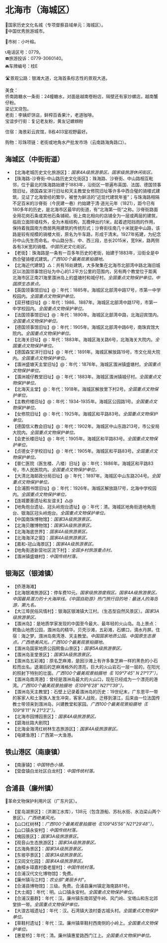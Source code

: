 # 北海市（海城区）  
🚩国家历史文化名城（专项督察县域单元：海城区）。  
🏅中国优秀旅游城市。   
  
🌳市树：小叶榕。    
  
📞电话区号：0779。  
☎️旅游投诉：0779-3060140。   
🚘车牌编号：桂E  

🛣️景观公路：银滩大道，北海首条标志性的景观大道。   

美食：  
侨南路糖水一条街：24幢糖水，对面是越南卷粉店，隔壁还有家炒螺店，越南蟹仔粉。   
梁记叉烧包。   
老街：李姨虾饼店，鲜榨百香果汁，老道咖啡。   
宝谊步行街：复记老友粉，黄友记螺蛳粉  

住宿：海景彩云宾馆，B栋403室视野最好。   

购物：珍珠项链：老街或地角水产批发市场（云南路海角路口）。   

## 海城区（中街街道）  
* 【北海老城历史文化旅游区】：*国家4A级旅游景区。国家级旅游休闲街区。*  
* 【珠海路-沙脊街-中山路历史文化街区】：珠海路、沙脊街、中山路相互毗邻，位于最北的珠海路始建于1883年，沿街区一带遍布英国、法国、德国领事馆旧址，德国森宝洋行旧址和天主教堂女修院旧址等许多中西合璧的骑楼式建筑，见证了北海曾经的繁华，被誉为鲜活的“近现代建筑年鉴”；与珠海路相隔不足百米的沙脊街（今民建一巷）约始建于清·道光元年（1821），距今已有180多年的历史，是北海市区最早的街道，有“北海第一街”之称。沙脊街路面全用花岗石条或其他石条铺砌。街上南北相向的店铺全为一层或两层的建筑，临街立面除墙柱外，全为木板结构，瓦檐伸出约1米，起着遮阳挡雨的作用，保持着我国南方商居两用建筑的传统形式；沙脊街往南几十米就是中山路，该路是较有规模的骑楼大街，原名为牛车路，形成于清末。1927年拓建，为纪念孙中山先生而命名。中山路分东、中、西三段，总长2015米，宽9米，路两侧各有3米宽的骑楼。*中国历史文化街区。*  
* 【老街】：珠海路是一条有一百多年历史的老街，始建于1883年，沿街全是中西合璧骑楼式建筑。*广西100个最美观景拍摄地。*  
* 【北海近代建筑】△：共有16处建筑，大多聚集在北海市北部湾中路北海旧城区以法国领事馆旧址为中心的1.2平方公里的范围内，另有两个教堂位于距离北海市区正南21海里涠洲岛上的盛塘村和城仔村。*全国重点文物保护单位。中国原生态景点。*  
* 【英国领事馆旧址】@：年代：1885年。海城区北部湾中路17号，市第一中学校园内。*全国重点文物保护单位。*  
* 【双孖楼旧址】@：年代：1986、1887年。海城区北部湾中路17号，市第一中学校园内。*全国重点文物保护单位。*  
* 【法国领事馆旧址】@：年代：1890年。海城区北部湾中路，北海迎宾馆内。*全国重点文物保护单位。*  
* 【德国领事馆旧址】@：年代：1905年。海城区北部湾中路6号，南珠宾馆大院内。*全国重点文物保护单位。*  
* 【北海关旧址】@：年代：1883年。海城区海关路6号，北海海关大院内。*全国重点文物保护单位。*  
* 【德国森宝洋行旧址】@：年代：1891年。海城区解放路19号，市文化局大院内。*全国重点文物保护单位。*  
* 【涠洲盛塘天主堂旧址】@：年代：1876年。海城区涠洲镇盛塘村。*全国重点文物保护单位。*  
* 【涠洲城仔教堂旧址】@：年代：1883年。海城区涠洲镇城仔村。*全国重点文物保护单位。*  
* 【北海天主堂】@：年代：1918年。海城区解放里下村2号。*全国重点文物保护单位。*  
* 【主教府楼旧址】@：年代：1934-1935年。海城区公园路1号。*全国重点文物保护单位。*  
* 【女修院旧址】@：年代：1925年。海城区和平路83号。*全国重点文物保护单位。*  
* 【德国信义教会旧址】@：年代：1902年。海城区中山东路213号，市公安局大院内。*全国重点文物保护单位。*  
* 【会吏长楼旧址】@：年代：1905年。海城区和平路83号。*全国重点文物保护单位。*  
* 【贞德女子学校旧址】@：年代：1905年。海城区和平路83号。*全国重点文物保护单位。*  
* 【普仁医院（医生楼、八楼）旧址】@：年代：1886年。海城区和平路83号，市人民医院内。*全国重点文物保护单位。*  
* 【大清北海邮政分局旧址】@：年代：1897年。海城区中山东路204号。*全国重点文物保护单位。*  
* 【合浦图书馆旧址】@：年代：1926年。海城区解放路17号，北海中学校园内。*全国重点文物保护单位。*  
* 【连城要塞遗址和友谊关】△@
* 【地角炮台遗址、冠头岭炮台遗址】@：年代：清。海城区地角街道地角炮台、银海区冠头岭炮台。*全国重点文物保护单位。*  
* 【中国南珠博物馆】：*国家3A级旅游景区。*  
* 【北海贝雕博物馆】：*国家3A级旅游景区。*  
* 【北海海底世界】：*国家4A级旅游景区。*  
* 【北海海洋之窗】：*国家4A级旅游景区。*  
* 【嘉和-冠山海景区】：*国家4A级旅游景区。*  
* 【地角街道新营社区流下村】：*全国乡村旅游重点村。*  
* 【涠洲镇盛塘村】：*中国传统村落。*  

## 银海区（银滩镇）  
* 【侨港海滩】  
* 【北海银滩旅游区】：停车费10元。*国家级旅游度假区。国家4A级旅游景区。中国最具潜力的十大海岸线。《中国自助游》热门旅行目的地：最迷人的海岛游，第九名。*  
* 【大江埠民俗风情村】：银海区银滩镇大江村。（生态型自然风景区）。*国家3A级旅游景区。*  
* 【涠洲岛】：是地质学家发现的中国至今最大、最年轻的火山岛。岛上景点：鳄鱼山地质公园，涠洲岛的精华。贝壳沙滩，五彩滩，石螺口，滴水丹屏。住宿：海之梦。涠洲岛南湾港、天主教堂。*中国国家地质公园。中国原生态景点。广西绝美风光。广西100个最美观景拍摄地。*
* 【涠洲岛国家地质公园鳄鱼山景区】：*国家5A级旅游景区。*  
* 【涠洲岛圣堂景区】：*国家3A级旅游景区。*  
* 【涠洲岛五彩滩】：原名芝麻滩，是因沙滩上有许多象芝麻一样的黑色的小石粒而出名。退潮后的芝麻滩格外的漂亮，巨大的火山岩石一层一层的，在阳光的照射下特别的壮面。*广西100个最美观景拍摄地（E 109°7′45″ N 21°1′7″）。*  
* 【涠洲岛南湾港】：曾经是涠洲岛最大的火山口，现在已经成为一个漂亮的港湾。*广西100个最美观景拍摄地（E109°6′28″ N21°1′39″）。*  
* 【涠洲岛天主教堂】：石壁上记录着涠洲岛的历史：19世纪末，广东恩平一带的客家人和土家族人发生冲突，客家人战败，迁移到湛江，后来由一位法国传教士带领来到涠洲岛，兴建教堂和家园。*广西100个最美观景拍摄地（E 109°8′11″ N 21°3′2″）。*  
* 【北海市园博园景区】：*国家4A级旅游景区。*  
* 【碧海丝路大剧院】  
* 【北海金海湾红树林生态旅游区】：*国家4A级旅游景区。*  
* 【电建渔港】：广西第一大渔港。   

## 铁山港区（南康镇）  
* 【南康镇】：*中国特色小镇。*  
* 【营盘镇白龙社区白龙村】：*中国传统村落。*  

## 合浦县（廉州镇）  
🚩革命文物保护利用片区（广东片区）。   
* 【星岛湖景区】：（洪潮江水库），138元（包含游船、苏杭水街、水泊梁山两个景区）。*广西绝美风光。*  
* 【山口红树林】：*广西100个最美观景拍摄地（E109°45′56″ N21°29′48″）。*  
* 【山口镇永安村】：*中国传统村落。*    
* 【槐园景区】：*国家3A级旅游景区。*  
* 【观音山生态旅游区】：*国家3A级旅游景区。*  
* 【古海角景区】：*国家3A级旅游景区。*  
* 【东坡亭景区】：*国家3A级旅游景区。*  
* 【汉闾文化园】：*国家4A级旅游景区。*  
* 【曲樟乡璋嘉村委老屋村】：*中国传统村落。*  
* 【合浦汉代文化博物馆】：免费。   
* 【廉州镇马江村】：*农业部“美丽乡村”。*  
* 【合浦县博物馆】：三级。免费。合浦县廉州镇定海南路81号。   
* 【大士阁】：年代：明。山口镇永安村。*全国重点文物保护单位。*  
* 【合浦汉墓群】：年代：汉。廉州镇东南郊望牛岭、风门岭、宝塔山和东北郊堂排一带。*全国重点文物保护单位。*  
* 【大浪古城遗址】：年代：汉。石湾镇大浪村委古城头村。*全国重点文物保护单位。*  
* 【草鞋村遗址】：年代：汉。廉州镇草鞋村西南侧的小岭上。*全国重点文物保护单位。*  
* 【惠爱桥】：年代：清。廉州镇惠爱路西门江上。*全国重点文物保护单位。*  